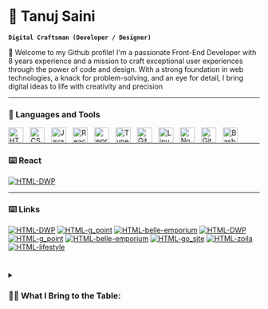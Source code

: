 # 🚀 Tanuj Saini 

**`Digital Craftsman (Developer / Designer)`**

👋 Welcome to my Github profile! I'm a passionate Front-End Developer with 8 years experience and  a mission to craft exceptional user experiences through the power of code and design. With a strong foundation in web technologies, a knack for problem-solving, and an eye for detail, I bring digital ideas to life with creativity and precision

---

### 🧰 Languages and Tools
<img align="left" alt="HTML" width="30px" style="padding-right:10px;" src="https://cdn.jsdelivr.net/gh/devicons/devicon/icons/html5/html5-plain.svg" />
<img align="left" alt="CSS" width="30px" style="padding-right:10px;" src="https://cdn.jsdelivr.net/gh/devicons/devicon/icons/css3/css3-plain.svg" />
<img align="left" alt="JavaScript" width="30px" style="padding-right:10px;" src="https://cdn.jsdelivr.net/gh/devicons/devicon/icons/javascript/javascript-plain.svg" />
<img align="left" alt="React" width="30px" style="padding-right:10px;" src="https://cdn.jsdelivr.net/gh/devicons/devicon/icons/react/react-original.svg" />
<img align="left" alt="wordpress" width="30px" style="padding-right:10px;" src="https://cdn.jsdelivr.net/gh/devicons/devicon@latest/icons/wordpress/wordpress-plain.svg" />
<img align="left" alt="TypeScript" width="30px" style="padding-right:10px;" src="https://cdn.jsdelivr.net/gh/devicons/devicon/icons/typescript/typescript-plain.svg" />
<img align="left" alt="Git" width="30px" style="padding-right:10px;" src="https://cdn.jsdelivr.net/gh/devicons/devicon/icons/git/git-original.svg" />
<img align="left" alt="Linux" width="30px" style="padding-right:10px;" src="https://cdn.jsdelivr.net/gh/devicons/devicon/icons/linux/linux-original.svg" />
<img align="left" alt="NodeJS" width="30px" style="padding-right:10px;" src="https://cdn.jsdelivr.net/gh/devicons/devicon/icons/nodejs/nodejs-original.svg" />
<!-- <img align="left" alt="Python" width="30px" style="padding-right:10px;" src="https://cdn.jsdelivr.net/gh/devicons/devicon/icons/python/python-plain.svg" /> -->
<img align="left" alt="GitHub" width="30px" style="padding-right:10px;" src="https://cdn.jsdelivr.net/gh/devicons/devicon/icons/github/github-original.svg" />
<img align="left" alt="Bash" width="30px" style="padding-right:10px;" src="https://cdn.jsdelivr.net/gh/devicons/devicon/icons/bash/bash-original.svg" />
<br />        

---

### ⌨️ React 

[![HTML-DWP](Wikipedia "HTML-DWP")](https://wiki-clone-pi.vercel.app/)

---

### ⌨️ Links

<!-- BEGIN YOUTUBE-CARDS -->

[![HTML-DWP](https://tronzed.github.io/public-links/v1_screen_01.jpg "HTML-DWP")](https://photopedia-gray.vercel.app/v1/index.html)
[![HTML-g_point](https://tronzed.github.io/public-links/v2_screen_02.jpg "HTML-g_point")](https://photopedia-gray.vercel.app/v2/index.html)
[![HTML-belle-emporium](https://tronzed.github.io/public-links/v3_screen_03.jpg "HTML-belle-emporium")](https://photopedia-gray.vercel.app/v3/index.html)
[![HTML-DWP](https://tronzed.github.io/public-links/dw.jpg "HTML-DWP")](https://tronzed.github.io/HTML-DWP/)
[![HTML-g_point](https://tronzed.github.io/public-links/g_point.jpg "HTML-g_point")](https://tronzed.github.io/g_point/)
[![HTML-belle-emporium](https://tronzed.github.io/public-links/belle-emporium.jpg "HTML-belle-emporium")](https://tronzed.github.io/belle-emporium/)
[![HTML-go_site](https://tronzed.github.io/public-links/go_site.jpg "HTML-go_site")](https://tronzed.github.io/go_site/)
[![HTML-zoila](https://tronzed.github.io/public-links/zoila.jpg "HTML-zoila")](https://tronzed.github.io/zoila/)
[![HTML-lifestyle](https://tronzed.github.io/public-links/lifestyle.jpg "HTML-lifestyle")](https://tronzed.github.io/HTML-DWP/)

<!-- END YOUTUBE-CARDS -->

<!-- [<img src="https://custom-icon-badges.demolab.com/badge/-Subscribe%20For%20More-red?style=for-the-badge&logo=video&logoColor=white"/>](https://www.youtube.com/c/fknight?sub_confirmation=1) -->

#

<details>
 <summary><h3>👨‍💻 What I Bring to the Table:</h3></summary>
   🚀 Expertise: I specialize in HTML5, CSS3, JavaScript, and various front-end frameworks (React, Vue.js, Angular) to build responsive, interactive, and high-performance websites and applications.

   🌟 Design Sensibility: I believe that user interfaces should be both aesthetically pleasing and intuitive. Collaboration with designers to bridge the gap between concept and implementation is my forte.

   ♿ Accessibility Advocate: Ensuring that digital experiences are inclusive to everyone is crucial. I'm committed to creating accessible web solutions that cater to diverse user needs.

   ⚡ Performance Optimization: I understand the importance of speed and SEO-friendly code. My work is driven by a commitment to delivering fast, efficient, and search engine-friendly websites.

   📈 Continuous Learning: The tech world evolves rapidly, and I'm always up for the challenge. I keep my skills up-to-date with the latest industry trends and best practices.

   🤝 Collaborative Spirit: Effective teamwork is at the core of successful projects. I thrive in collaborative environments, working seamlessly with cross-functional teams to deliver exceptional results.

   🔧 Problem Solver: I enjoy tackling complex challenges and finding elegant solutions. Every problem is an opportunity for innovation.

   Let's Connect!